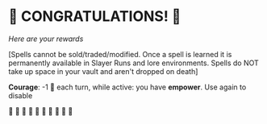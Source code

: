 # :sparkler: CONGRATULATIONS! :sparkler: 
*Here are your rewards*

[Spells cannot be sold/traded/modified. Once a spell is learned it is permanently available in Slayer Runs and lore environments. Spells do NOT take up space in your vault and aren't dropped on death]

**Courage**: -1 🔷 each turn, while active: you have __empower__. Use again to disable


:sparkler: :sparkler: :sparkler: :sparkler: :sparkler: :sparkler: :sparkler: :sparkler: :sparkler: :sparkler: 
